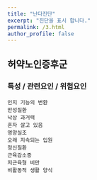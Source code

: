 ```yaml
---
title: "난다진단"
excerpt: "진단을 표시 합니다."
permalink: /3.html
author_profile: false
---
```

## 허약노인증후군 


### 특성 / 관련요인 / 위험요인

> 
    인지 기능의 변환
    만성질환
    낙상 과거력
    혼자 살고 있음
    영양실조
    오래 지속되는 입원
    정신질환
    근육감소증
    저근육형 비만
    비활동적 생활 양식
